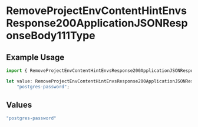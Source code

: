 # RemoveProjectEnvContentHintEnvsResponse200ApplicationJSONResponseBody111Type

## Example Usage

```typescript
import { RemoveProjectEnvContentHintEnvsResponse200ApplicationJSONResponseBody111Type } from "@vercel/sdk/models/operations";

let value: RemoveProjectEnvContentHintEnvsResponse200ApplicationJSONResponseBody111Type =
    "postgres-password";
```

## Values

```typescript
"postgres-password"
```